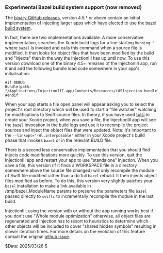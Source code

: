 ### Experimental Bazel build system support (now removed)

The [binary GitHub releases](https://github.com/johnno1962/InjectionIII/releases), version 4.5.* or above contain an initial implementation of injecting larger apps which have elected to use the [bazel build system](https://bazel.build/).

In fact, there are two implementations available. A more conservative implementation, searches the Xcode build logs for a line starting `Running "` where `bazel` is invoked and calls this command when a source file is modified. It then looks for object files that have been modified by the build and "injects" then in the way the InjectionIII has up until now. To use this version download one of the binary 4.5+ releases of the InjectionIII app, run it and add the following bundle load code somewhere in your app's initialisation:

```
#if DEBUG
Bundle(path: "/Applications/InjectionIII.app/Contents/Resources/iOSInjection.bundle")!.load()
#endif
```
When your app starts a file open panel will appear asking you to select the project's root directory which will be used to start a "file watcher" watching for modifications to Swift source files. In theory, if you have used [tulsi](https://github.com/bazelbuild/tulsi) to create your Xcode project, when you save a file, the InjectionIII app will see the `bazel` invocation in the build logs and use it to recompile the project sources and inject the object files that were updated. Note: it's important to the `--linkopt="-Wl,interposable"` either in your Xcode project's build phase that invokes `bazel` or in the relevant BUILD file.

There is a second less conservative implementation  that you should find injects code modifications more quickly. To use this version, quit the InjectionIII app and restart your app to use "standalone" injection. When you save a file, this version (if it finds a WORKSPACE file in a directory somewhere above the source file changed) will only recompile the module of Swift file modified rather than a do full `bazel` rebuild. It then injects object files modified as before. To do this, this version very slightly patches your `bazel` installation to make a link available in /tmp/bazel_ModuleName.params to preserve the parameters file `bazel` passed directly to `swiftc` to incrementally recompile the module in the last build.

InjectionIII, using the version with or without the app running works best if you don't use "Whole module optimization" otherwise, all object files are regenerated and injection has to resort to heuristics to determine which other objects will be included to cover "shared hidden symbols" resulting in slower iteration times. For more details on the evolution of this feature consult the original [github issue](https://github.com/johnno1962/InjectionIII/issues/388).

$Date: 2025/03/26 $
